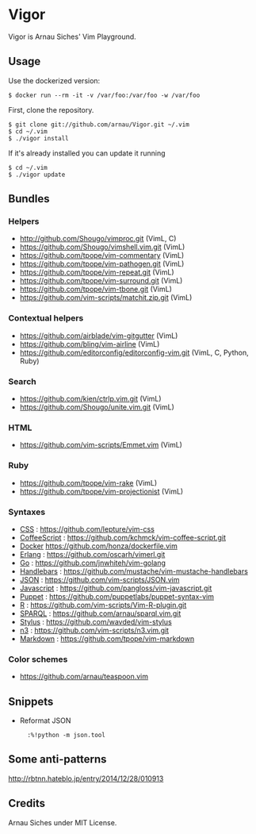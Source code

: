 # Vigor

Vigor is Arnau Siches' Vim Playground.

## Usage

Use the dockerized version:

    $ docker run --rm -it -v /var/foo:/var/foo -w /var/foo

First, clone the repository.

    $ git clone git://github.com/arnau/Vigor.git ~/.vim
    $ cd ~/.vim
    $ ./vigor install

If it's already installed you can update it running

    $ cd ~/.vim
    $ ./vigor update

## Bundles


### Helpers

* http://github.com/Shougo/vimproc.git (VimL, C)
* https://github.com/Shougo/vimshell.vim.git (VimL)
* https://github.com/tpope/vim-commentary (VimL)
* https://github.com/tpope/vim-pathogen.git (VimL)
* https://github.com/tpope/vim-repeat.git (VimL)
* https://github.com/tpope/vim-surround.git (VimL)
* https://github.com/tpope/vim-tbone.git (VimL)
* https://github.com/vim-scripts/matchit.zip.git (VimL)


### Contextual helpers

* https://github.com/airblade/vim-gitgutter (VimL)
* https://github.com/bling/vim-airline (VimL)
* https://github.com/editorconfig/editorconfig-vim.git (VimL, C, Python, Ruby)


### Search

* https://github.com/kien/ctrlp.vim.git (VimL)
* https://github.com/Shougo/unite.vim.git (VimL)


### HTML

* https://github.com/vim-scripts/Emmet.vim (VimL)


### Ruby

* https://github.com/tpope/vim-rake (VimL)
* https://github.com/tpope/vim-projectionist (VimL)


### Syntaxes

* [CSS](http://www.w3.org/TR/CSS/) : https://github.com/lepture/vim-css
* [CoffeeScript](http://coffeescript.org/) : https://github.com/kchmck/vim-coffee-script.git
* [Docker](https://www.docker.com/) https://github.com/honza/dockerfile.vim
* [Erlang](http://www.erlang.org/) : https://github.com/oscarh/vimerl.git
* [Go](https://golang.org/) : https://github.com/jnwhiteh/vim-golang
* [Handlebars](http://handlebarsjs.com/) : https://github.com/mustache/vim-mustache-handlebars
* [JSON](http://json.org/) : https://github.com/vim-scripts/JSON.vim
* [Javascript](https://en.wikipedia.org/wiki/JavaScript/) : https://github.com/pangloss/vim-javascript.git
* [Puppet](https://puppetlabs.com/) : https://github.com/puppetlabs/puppet-syntax-vim
* [R](http://www.r-project.org/) : https://github.com/vim-scripts/Vim-R-plugin.git
* [SPARQL](http://www.w3.org/TR/sparql11-query/) : https://github.com/arnau/sparql.vim.git
* [Stylus](http://learnboost.github.com/stylus/) : https://github.com/wavded/vim-stylus
* [n3](http://www.w3.org/TeamSubmission/n3/) : https://github.com/vim-scripts/n3.vim.git
* [Markdown](http://daringfireball.net/projects/markdown/) : https://github.com/tpope/vim-markdown


### Color schemes

* https://github.com/arnau/teaspoon.vim


## Snippets

* Reformat JSON

        :%!python -m json.tool


## Some anti-patterns

http://rbtnn.hateblo.jp/entry/2014/12/28/010913


## Credits

Arnau Siches under MIT License.
